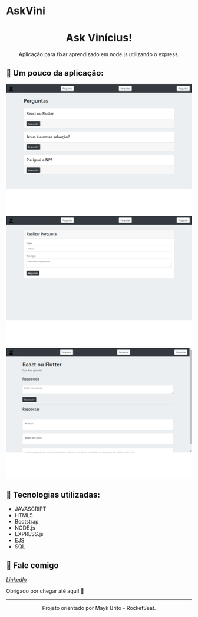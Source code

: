 # AskVini
<h1 align="center">
    Ask Vinícius!
</h1>

<p align="center">
Aplicação para fixar aprendizado em node.js utilizando o express.
</p>

📌 Um pouco da aplicação:
------------------



<img src="print_git/1.png" alt="page-home">
<img src="print_git/perguntar.png" alt="page-new-idea">
<img src="print_git/2.png" alt="page-view-idea">

🔧 Tecnologias utilizadas:
------------------

- JAVASCRIPT
- HTML5
- Bootstrap
- NODE.js
- EXPRESS.js
- EJS
- SQL

💬 Fale comigo
------------------
[*LinkedIn*](https://www.linkedin.com/in/vgfranca)

Obrigado por chegar até aqui! 🚀

------------------
<p align="center">
Projeto orientado por Mayk Brito - RocketSeat.</p>
